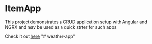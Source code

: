# ItemApp

This project demonstrates a CRUD application setup with Angular and NGRX
and may be used as a quick strter for such apps

Check it out  [here](https://vyaron.github.io/ngrx-starter/)
"# weather-app" 
